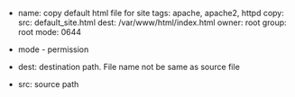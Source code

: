- name: copy default html file for site
      tags: apache, apache2, httpd
      copy: 
        src: default_site.html
        dest: /var/www/html/index.html
        owner: root
        group: root
        mode: 0644


- mode - permission
- dest: destination path. File name not be same as source file
- src: source path


